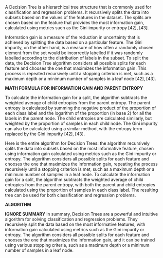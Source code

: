 A Decision Tree is a hierarchical tree structure that is commonly used for classification and regression problems. It recursively splits the data into subsets based on the values of the features in the dataset. The splits are chosen based on the feature that provides the most information gain, calculated using metrics such as the Gini impurity or entropy [42], [43].

Information gain is a measure of the reduction in uncertainty that is achieved by splitting the data based on a particular feature. The Gini impurity, on the other hand, is a measure of how often a randomly chosen element from the set would be incorrectly labelled if it was randomly labelled according to the distribution of labels in the subset. To split the data, the Decision Tree algorithm considers all possible splits for each feature and chooses the one that maximizes the information gain. This process is repeated recursively until a stopping criterion is met, such as a maximum depth or a minimum number of samples in a leaf node [42], [43].

**MATH FORMULA FOR INFORMATION GAIN AND PARENT ENTROPY**

To calculate the information gain for a split, the algorithm subtracts the weighted average of child entropies from the parent entropy. The parent entropy is calculated by summing the negative product of the proportion of each class label and the logarithm of the proportion (in base 2) for all the labels in the parent node. The child entropies are calculated similarly, but weighted by the proportion of samples in each child node. The Gini impurity can also be calculated using a similar method, with the entropy term replaced by the Gini impurity [42], [43].

Here is the entire algorithm for Decision Trees: the algorithm recursively splits the data into subsets based on the most informative feature, chosen using information gain calculated using metrics such as the Gini impurity or entropy. The algorithm considers all possible splits for each feature and chooses the one that maximizes the information gain, repeating the process recursively until a stopping criterion is met, such as a maximum depth or a minimum number of samples in a leaf node. To calculate the information gain for a split, the algorithm subtracts the weighted average of child entropies from the parent entropy, with both the parent and child entropies calculated using the proportion of samples in each class label. The resulting tree can be used for both classification and regression problems.

**ALGORITHM**

**IGNORE SUMMARY**
In summary, Decision Trees are a powerful and intuitive algorithm for solving classification and regression problems. They recursively split the data based on the most informative features, with information gain calculated using metrics such as the Gini impurity or entropy. The algorithm considers all possible splits for each feature and chooses the one that maximizes the information gain, and it can be trained using various stopping criteria, such as a maximum depth or a minimum number of samples in a leaf node.
